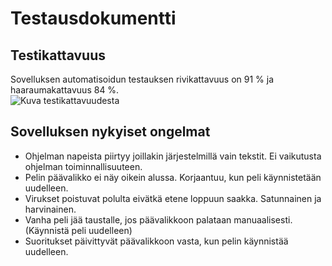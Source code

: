 # Testausdokumentti

## Testikattavuus
Sovelluksen automatisoidun testauksen rivikattavuus on 91 % ja haaraumakattavuus 84 %.  
![Kuva testikattavuudesta](https://github.com/Valokoodari/tkt-ohte-ht/blob/master/dokumentointi/kuvat/testikattavuus.jpg)

## Sovelluksen nykyiset ongelmat
- Ohjelman napeista piirtyy joillakin järjestelmillä vain tekstit. Ei vaikutusta ohjelman toiminnallisuuteen.  
- Pelin päävalikko ei näy oikein alussa. Korjaantuu, kun peli käynnistetään uudelleen.
- Virukset poistuvat polulta eivätkä etene loppuun saakka. Satunnainen ja harvinainen.  
- Vanha peli jää taustalle, jos päävalikkoon palataan manuaalisesti. (Käynnistä peli uudelleen)  
- Suoritukset päivittyvät päävalikkoon vasta, kun pelin käynnistää uudelleen.